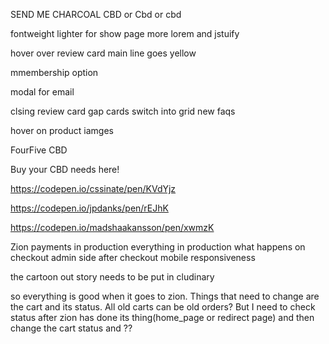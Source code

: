 SEND ME CHARCOAL
CBD or Cbd or cbd

fontweight lighter for show page more lorem and jstuify

<!-- footer charcoal -->

hover over review card main line goes yellow

mmembership option

modal for email


clsing review card gap
cards switch into grid
new faqs


hover on product iamges



FourFive CBD

Buy your CBD needs here!


https://codepen.io/cssinate/pen/KVdYjz

https://codepen.io/jpdanks/pen/rEJhK

https://codepen.io/madshaakansson/pen/xwmzK


Zion payments in production
everything in production
what happens on checkout
admin side after checkout
mobile responsiveness


<!-- carts guest logging -->

the cartoon out story needs to be put in cludinary

so everything is good when it goes to zion. Things that need to change are the cart and its status.
All old carts can be old orders?
But I need to check status after zion has done its thing(home_page or redirect page) and then change the
cart status and ??
